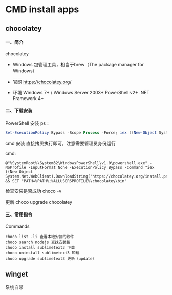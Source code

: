 
# CMD install apps

## chocolatey

#### 一、简介
chocolatey

* Windows 包管理工具，相当于brew（The package manager for Windows）
  
* 官网 
https://chocolatey.org/

* 环境
Windows 7+ / Windows Server 2003+
PowerShell v2+
.NET Framework 4+

#### 二、下载安装

PowerShell 安装
ps：
```powershell
Set-ExecutionPolicy Bypass -Scope Process -Force; iex ((New-Object System.Net.WebClient).DownloadString('https://chocolatey.org/install.ps1'))
```

cmd 安装
直接拷贝执行即可，注意需要管理员身份运行

cmd:
```batch
@"%SystemRoot%\System32\WindowsPowerShell\v1.0\powershell.exe" -NoProfile -InputFormat None -ExecutionPolicy Bypass -Command "iex ((New-Object System.Net.WebClient).DownloadString('https://chocolatey.org/install.ps1'))" && SET "PATH=%PATH%;%ALLUSERSPROFILE%\chocolatey\bin"
```


检查安装是否成功
choco -v

更新
choco upgrade chocolatey

#### 三、常用指令
Commands

    choco list -li 查看本地安装的软件
    choco search nodejs 查找安装包
    choco install sublimetext3 下载
    choco uninstall sublimetext3 卸载
    choco upgrade sublimetext3 更新（update）

## winget 

系统自带


